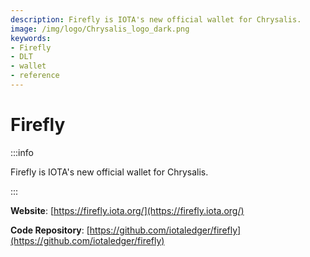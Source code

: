 ```yaml
---
description: Firefly is IOTA's new official wallet for Chrysalis.
image: /img/logo/Chrysalis_logo_dark.png
keywords:
- Firefly
- DLT
- wallet
- reference
---
```

# Firefly

:::info

Firefly is IOTA's new official wallet for Chrysalis. 

:::

**Website**: [https://firefly.iota.org/](https://firefly.iota.org/)

**Code Repository**: [https://github.com/iotaledger/firefly](https://github.com/iotaledger/firefly)